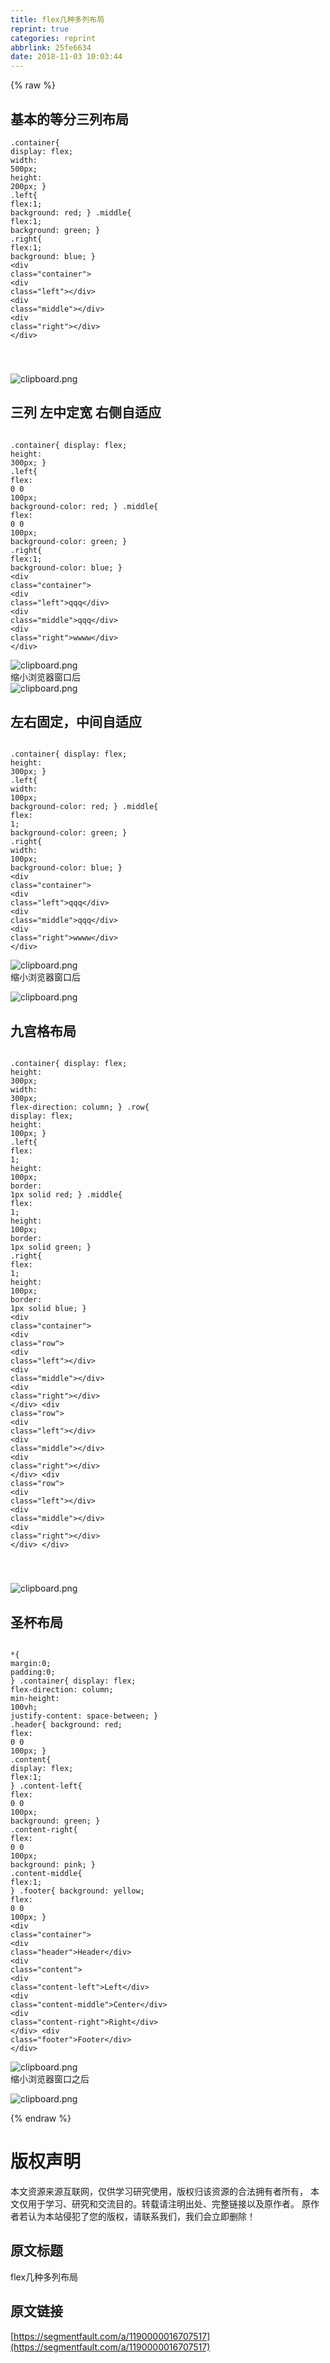 ```yaml
---
title: flex几种多列布局
reprint: true
categories: reprint
abbrlink: 25fe6634
date: 2018-11-03 10:03:44
---
```


{% raw %}
<h2 id="articleHeader0">&#x57FA;&#x672C;&#x7684;&#x7B49;&#x5206;&#x4E09;&#x5217;&#x5E03;&#x5C40;</h2><div class="widget-codetool" style="display:none"><div class="widget-codetool--inner"><span class="selectCode code-tool" data-toggle="tooltip" data-placement="top" title="" data-original-title="&#x5168;&#x9009;"></span> <span type="button" class="copyCode code-tool" data-toggle="tooltip" data-placement="top" data-clipboard-text=".container{
        display: flex;
        width: 500px;
        height: 200px;
    }
    .left{
        flex:1;
        background: red;
    }
    .middle{
        flex:1;
        background: green;
    }
    .right{
        flex:1;
        background: blue;
    }
&lt;div class=&quot;container&quot;&gt;
    &lt;div class=&quot;left&quot;&gt;&lt;/div&gt;
    &lt;div class=&quot;middle&quot;&gt;&lt;/div&gt;
    &lt;div class=&quot;right&quot;&gt;&lt;/div&gt;
&lt;/div&gt;

" title="" data-original-title="&#x590D;&#x5236;"></span> <span type="button" class="saveToNote code-tool" data-toggle="tooltip" data-placement="top" title="" data-original-title="&#x653E;&#x8FDB;&#x7B14;&#x8BB0;"></span></div></div><pre class="hljs stylus"><code>.container{
        <span class="hljs-attribute">display</span>: flex;
        <span class="hljs-attribute">width</span>: <span class="hljs-number">500px</span>;
        <span class="hljs-attribute">height</span>: <span class="hljs-number">200px</span>;
    }
    .<span class="hljs-attribute">left</span>{
        <span class="hljs-attribute">flex</span>:<span class="hljs-number">1</span>;
        <span class="hljs-attribute">background</span>: red;
    }
    .middle{
        <span class="hljs-attribute">flex</span>:<span class="hljs-number">1</span>;
        <span class="hljs-attribute">background</span>: green;
    }
    .<span class="hljs-attribute">right</span>{
        <span class="hljs-attribute">flex</span>:<span class="hljs-number">1</span>;
        <span class="hljs-attribute">background</span>: blue;
    }
&lt;<span class="hljs-selector-tag">div</span> class=<span class="hljs-string">&quot;container&quot;</span>&gt;
    &lt;<span class="hljs-selector-tag">div</span> class=<span class="hljs-string">&quot;left&quot;</span>&gt;&lt;/div&gt;
    &lt;<span class="hljs-selector-tag">div</span> class=<span class="hljs-string">&quot;middle&quot;</span>&gt;&lt;/div&gt;
    &lt;<span class="hljs-selector-tag">div</span> class=<span class="hljs-string">&quot;right&quot;</span>&gt;&lt;/div&gt;
&lt;/div&gt;

</code></pre><p><span class="img-wrap"><img data-src="/img/bVbigxd?w=502&amp;h=199" src="https://static.alili.tech/img/bVbigxd?w=502&amp;h=199" alt="clipboard.png" title="clipboard.png" style="cursor:pointer;display:inline"></span></p><h2 id="articleHeader1">&#x4E09;&#x5217; &#x5DE6;&#x4E2D;&#x5B9A;&#x5BBD; &#x53F3;&#x4FA7;&#x81EA;&#x9002;&#x5E94;</h2><div class="widget-codetool" style="display:none"><div class="widget-codetool--inner"><span class="selectCode code-tool" data-toggle="tooltip" data-placement="top" title="" data-original-title="&#x5168;&#x9009;"></span> <span type="button" class="copyCode code-tool" data-toggle="tooltip" data-placement="top" data-clipboard-text="    .container{
        display: flex;
        height: 300px;
    }
    .left{
        flex: 0 0 100px;
        background-color: red;
    }
    .middle{
        flex: 0 0 100px;
        background-color: green;
    }
    .right{
        flex:1;
        background-color: blue;
    }
  &lt;div class=&quot;container&quot;&gt;
    &lt;div class=&quot;left&quot;&gt;qqq&lt;/div&gt;
    &lt;div class=&quot;middle&quot;&gt;qqq&lt;/div&gt;
    &lt;div class=&quot;right&quot;&gt;wwww&lt;/div&gt;
&lt;/div&gt;
" title="" data-original-title="&#x590D;&#x5236;"></span> <span type="button" class="saveToNote code-tool" data-toggle="tooltip" data-placement="top" title="" data-original-title="&#x653E;&#x8FDB;&#x7B14;&#x8BB0;"></span></div></div><pre class="hljs stylus"><code>    .container{
        <span class="hljs-attribute">display</span>: flex;
        <span class="hljs-attribute">height</span>: <span class="hljs-number">300px</span>;
    }
    .<span class="hljs-attribute">left</span>{
        <span class="hljs-attribute">flex</span>: <span class="hljs-number">0</span> <span class="hljs-number">0</span> <span class="hljs-number">100px</span>;
        <span class="hljs-attribute">background-color</span>: red;
    }
    .middle{
        <span class="hljs-attribute">flex</span>: <span class="hljs-number">0</span> <span class="hljs-number">0</span> <span class="hljs-number">100px</span>;
        <span class="hljs-attribute">background-color</span>: green;
    }
    .<span class="hljs-attribute">right</span>{
        <span class="hljs-attribute">flex</span>:<span class="hljs-number">1</span>;
        <span class="hljs-attribute">background-color</span>: blue;
    }
  &lt;<span class="hljs-selector-tag">div</span> class=<span class="hljs-string">&quot;container&quot;</span>&gt;
    &lt;<span class="hljs-selector-tag">div</span> class=<span class="hljs-string">&quot;left&quot;</span>&gt;qqq&lt;/div&gt;
    &lt;<span class="hljs-selector-tag">div</span> class=<span class="hljs-string">&quot;middle&quot;</span>&gt;qqq&lt;/div&gt;
    &lt;<span class="hljs-selector-tag">div</span> class=<span class="hljs-string">&quot;right&quot;</span>&gt;wwww&lt;/div&gt;
&lt;/div&gt;
</code></pre><p><span class="img-wrap"><img data-src="/img/bVbigxH?w=1353&amp;h=296" src="https://static.alili.tech/img/bVbigxH?w=1353&amp;h=296" alt="clipboard.png" title="clipboard.png" style="cursor:pointer;display:inline"></span><br>&#x7F29;&#x5C0F;&#x6D4F;&#x89C8;&#x5668;&#x7A97;&#x53E3;&#x540E;<br><span class="img-wrap"><img data-src="/img/bVbigxL?w=443&amp;h=300" src="https://static.alili.tech/img/bVbigxL?w=443&amp;h=300" alt="clipboard.png" title="clipboard.png" style="cursor:pointer;display:inline"></span></p><h2 id="articleHeader2">&#x5DE6;&#x53F3;&#x56FA;&#x5B9A;&#xFF0C;&#x4E2D;&#x95F4;&#x81EA;&#x9002;&#x5E94;</h2><div class="widget-codetool" style="display:none"><div class="widget-codetool--inner"><span class="selectCode code-tool" data-toggle="tooltip" data-placement="top" title="" data-original-title="&#x5168;&#x9009;"></span> <span type="button" class="copyCode code-tool" data-toggle="tooltip" data-placement="top" data-clipboard-text="    .container{
        display: flex;
        height: 300px;
    }
    .left{
        width: 100px;
        background-color: red;
    }
    .middle{
        flex: 1;
        background-color: green;
    }
    .right{
       width: 100px;
        background-color: blue;
    }
   &lt;div class=&quot;container&quot;&gt;
    &lt;div class=&quot;left&quot;&gt;qqq&lt;/div&gt;
    &lt;div class=&quot;middle&quot;&gt;qqq&lt;/div&gt;
    &lt;div class=&quot;right&quot;&gt;wwww&lt;/div&gt;
&lt;/div&gt;
" title="" data-original-title="&#x590D;&#x5236;"></span> <span type="button" class="saveToNote code-tool" data-toggle="tooltip" data-placement="top" title="" data-original-title="&#x653E;&#x8FDB;&#x7B14;&#x8BB0;"></span></div></div><pre class="hljs stylus"><code>    .container{
        <span class="hljs-attribute">display</span>: flex;
        <span class="hljs-attribute">height</span>: <span class="hljs-number">300px</span>;
    }
    .<span class="hljs-attribute">left</span>{
        <span class="hljs-attribute">width</span>: <span class="hljs-number">100px</span>;
        <span class="hljs-attribute">background-color</span>: red;
    }
    .middle{
        <span class="hljs-attribute">flex</span>: <span class="hljs-number">1</span>;
        <span class="hljs-attribute">background-color</span>: green;
    }
    .<span class="hljs-attribute">right</span>{
       <span class="hljs-attribute">width</span>: <span class="hljs-number">100px</span>;
        <span class="hljs-attribute">background-color</span>: blue;
    }
   &lt;<span class="hljs-selector-tag">div</span> class=<span class="hljs-string">&quot;container&quot;</span>&gt;
    &lt;<span class="hljs-selector-tag">div</span> class=<span class="hljs-string">&quot;left&quot;</span>&gt;qqq&lt;/div&gt;
    &lt;<span class="hljs-selector-tag">div</span> class=<span class="hljs-string">&quot;middle&quot;</span>&gt;qqq&lt;/div&gt;
    &lt;<span class="hljs-selector-tag">div</span> class=<span class="hljs-string">&quot;right&quot;</span>&gt;wwww&lt;/div&gt;
&lt;/div&gt;
</code></pre><p><span class="img-wrap"><img data-src="/img/bVbigxM?w=1351&amp;h=301" src="https://static.alili.tech/img/bVbigxM?w=1351&amp;h=301" alt="clipboard.png" title="clipboard.png" style="cursor:pointer;display:inline"></span><br>&#x7F29;&#x5C0F;&#x6D4F;&#x89C8;&#x5668;&#x7A97;&#x53E3;&#x540E;</p><p><span class="img-wrap"><img data-src="/img/bVbigxN?w=443&amp;h=301" src="https://static.alili.tech/img/bVbigxN?w=443&amp;h=301" alt="clipboard.png" title="clipboard.png" style="cursor:pointer;display:inline"></span></p><h2 id="articleHeader3">&#x4E5D;&#x5BAB;&#x683C;&#x5E03;&#x5C40;</h2><div class="widget-codetool" style="display:none"><div class="widget-codetool--inner"><span class="selectCode code-tool" data-toggle="tooltip" data-placement="top" title="" data-original-title="&#x5168;&#x9009;"></span> <span type="button" class="copyCode code-tool" data-toggle="tooltip" data-placement="top" data-clipboard-text="    .container{
        display: flex;
        height: 300px;
        width: 300px;
        flex-direction: column;
    }
    .row{
        display: flex;
        height: 100px;
    }
    .left{
        flex: 1;
        height: 100px;
        border: 1px solid red;
    }
    .middle{
        flex: 1;
        height: 100px;
        border: 1px solid green;
    }
    .right{
        flex: 1;
        height: 100px;
        border: 1px solid blue;
    }
    &lt;div class=&quot;container&quot;&gt;
    &lt;div class=&quot;row&quot;&gt;
        &lt;div class=&quot;left&quot;&gt;&lt;/div&gt;
        &lt;div class=&quot;middle&quot;&gt;&lt;/div&gt;
        &lt;div class=&quot;right&quot;&gt;&lt;/div&gt;
    &lt;/div&gt;
    &lt;div class=&quot;row&quot;&gt;
        &lt;div class=&quot;left&quot;&gt;&lt;/div&gt;
        &lt;div class=&quot;middle&quot;&gt;&lt;/div&gt;
        &lt;div class=&quot;right&quot;&gt;&lt;/div&gt;
    &lt;/div&gt;
    &lt;div class=&quot;row&quot;&gt;
        &lt;div class=&quot;left&quot;&gt;&lt;/div&gt;
        &lt;div class=&quot;middle&quot;&gt;&lt;/div&gt;
        &lt;div class=&quot;right&quot;&gt;&lt;/div&gt;
    &lt;/div&gt;
&lt;/div&gt;

" title="" data-original-title="&#x590D;&#x5236;"></span> <span type="button" class="saveToNote code-tool" data-toggle="tooltip" data-placement="top" title="" data-original-title="&#x653E;&#x8FDB;&#x7B14;&#x8BB0;"></span></div></div><pre class="hljs stylus"><code>    .container{
        <span class="hljs-attribute">display</span>: flex;
        <span class="hljs-attribute">height</span>: <span class="hljs-number">300px</span>;
        <span class="hljs-attribute">width</span>: <span class="hljs-number">300px</span>;
        <span class="hljs-attribute">flex-direction</span>: column;
    }
    .row{
        <span class="hljs-attribute">display</span>: flex;
        <span class="hljs-attribute">height</span>: <span class="hljs-number">100px</span>;
    }
    .<span class="hljs-attribute">left</span>{
        <span class="hljs-attribute">flex</span>: <span class="hljs-number">1</span>;
        <span class="hljs-attribute">height</span>: <span class="hljs-number">100px</span>;
        <span class="hljs-attribute">border</span>: <span class="hljs-number">1px</span> solid red;
    }
    .middle{
        <span class="hljs-attribute">flex</span>: <span class="hljs-number">1</span>;
        <span class="hljs-attribute">height</span>: <span class="hljs-number">100px</span>;
        <span class="hljs-attribute">border</span>: <span class="hljs-number">1px</span> solid green;
    }
    .<span class="hljs-attribute">right</span>{
        <span class="hljs-attribute">flex</span>: <span class="hljs-number">1</span>;
        <span class="hljs-attribute">height</span>: <span class="hljs-number">100px</span>;
        <span class="hljs-attribute">border</span>: <span class="hljs-number">1px</span> solid blue;
    }
    &lt;<span class="hljs-selector-tag">div</span> class=<span class="hljs-string">&quot;container&quot;</span>&gt;
    &lt;<span class="hljs-selector-tag">div</span> class=<span class="hljs-string">&quot;row&quot;</span>&gt;
        &lt;<span class="hljs-selector-tag">div</span> class=<span class="hljs-string">&quot;left&quot;</span>&gt;&lt;/div&gt;
        &lt;<span class="hljs-selector-tag">div</span> class=<span class="hljs-string">&quot;middle&quot;</span>&gt;&lt;/div&gt;
        &lt;<span class="hljs-selector-tag">div</span> class=<span class="hljs-string">&quot;right&quot;</span>&gt;&lt;/div&gt;
    &lt;/div&gt;
    &lt;<span class="hljs-selector-tag">div</span> class=<span class="hljs-string">&quot;row&quot;</span>&gt;
        &lt;<span class="hljs-selector-tag">div</span> class=<span class="hljs-string">&quot;left&quot;</span>&gt;&lt;/div&gt;
        &lt;<span class="hljs-selector-tag">div</span> class=<span class="hljs-string">&quot;middle&quot;</span>&gt;&lt;/div&gt;
        &lt;<span class="hljs-selector-tag">div</span> class=<span class="hljs-string">&quot;right&quot;</span>&gt;&lt;/div&gt;
    &lt;/div&gt;
    &lt;<span class="hljs-selector-tag">div</span> class=<span class="hljs-string">&quot;row&quot;</span>&gt;
        &lt;<span class="hljs-selector-tag">div</span> class=<span class="hljs-string">&quot;left&quot;</span>&gt;&lt;/div&gt;
        &lt;<span class="hljs-selector-tag">div</span> class=<span class="hljs-string">&quot;middle&quot;</span>&gt;&lt;/div&gt;
        &lt;<span class="hljs-selector-tag">div</span> class=<span class="hljs-string">&quot;right&quot;</span>&gt;&lt;/div&gt;
    &lt;/div&gt;
&lt;/div&gt;

</code></pre><p><span class="img-wrap"><img data-src="/img/bVbigyi?w=317&amp;h=316" src="https://static.alili.tech/img/bVbigyi?w=317&amp;h=316" alt="clipboard.png" title="clipboard.png" style="cursor:pointer;display:inline"></span></p><h2 id="articleHeader4">&#x5723;&#x676F;&#x5E03;&#x5C40;</h2><div class="widget-codetool" style="display:none"><div class="widget-codetool--inner"><span class="selectCode code-tool" data-toggle="tooltip" data-placement="top" title="" data-original-title="&#x5168;&#x9009;"></span> <span type="button" class="copyCode code-tool" data-toggle="tooltip" data-placement="top" data-clipboard-text="    *{
        margin:0;
        padding:0;
    }
    .container{
        display: flex;
        flex-direction: column;
        min-height: 100vh;
        justify-content: space-between;
    }
    .header{
        background: red;
        flex: 0 0 100px;
    }
    .content{
        display: flex;
        flex:1;
    }
    .content-left{
        flex: 0 0 100px;
        background: green;
    }
    .content-right{
        flex: 0 0 100px;
        background: pink;
    }
    .content-middle{
        flex:1;
    }
    .footer{
        background: yellow;
        flex: 0 0 100px;
    }
    &lt;div class=&quot;container&quot;&gt;
    &lt;div class=&quot;header&quot;&gt;Header&lt;/div&gt;
    &lt;div class=&quot;content&quot;&gt;
        &lt;div class=&quot;content-left&quot;&gt;Left&lt;/div&gt;
        &lt;div class=&quot;content-middle&quot;&gt;Center&lt;/div&gt;
        &lt;div class=&quot;content-right&quot;&gt;Right&lt;/div&gt;
    &lt;/div&gt;
    &lt;div class=&quot;footer&quot;&gt;Footer&lt;/div&gt;
&lt;/div&gt;
" title="" data-original-title="&#x590D;&#x5236;"></span> <span type="button" class="saveToNote code-tool" data-toggle="tooltip" data-placement="top" title="" data-original-title="&#x653E;&#x8FDB;&#x7B14;&#x8BB0;"></span></div></div><pre class="hljs stylus"><code>    *{
        <span class="hljs-attribute">margin</span>:<span class="hljs-number">0</span>;
        <span class="hljs-attribute">padding</span>:<span class="hljs-number">0</span>;
    }
    .container{
        <span class="hljs-attribute">display</span>: flex;
        <span class="hljs-attribute">flex-direction</span>: column;
        <span class="hljs-attribute">min-height</span>: <span class="hljs-number">100vh</span>;
        <span class="hljs-attribute">justify-content</span>: space-between;
    }
    .header{
        <span class="hljs-attribute">background</span>: red;
        <span class="hljs-attribute">flex</span>: <span class="hljs-number">0</span> <span class="hljs-number">0</span> <span class="hljs-number">100px</span>;
    }
    .<span class="hljs-attribute">content</span>{
        <span class="hljs-attribute">display</span>: flex;
        <span class="hljs-attribute">flex</span>:<span class="hljs-number">1</span>;
    }
    .<span class="hljs-attribute">content</span>-left{
        <span class="hljs-attribute">flex</span>: <span class="hljs-number">0</span> <span class="hljs-number">0</span> <span class="hljs-number">100px</span>;
        <span class="hljs-attribute">background</span>: green;
    }
    .<span class="hljs-attribute">content</span>-right{
        <span class="hljs-attribute">flex</span>: <span class="hljs-number">0</span> <span class="hljs-number">0</span> <span class="hljs-number">100px</span>;
        <span class="hljs-attribute">background</span>: pink;
    }
    .<span class="hljs-attribute">content</span>-middle{
        <span class="hljs-attribute">flex</span>:<span class="hljs-number">1</span>;
    }
    .footer{
        <span class="hljs-attribute">background</span>: yellow;
        <span class="hljs-attribute">flex</span>: <span class="hljs-number">0</span> <span class="hljs-number">0</span> <span class="hljs-number">100px</span>;
    }
    &lt;<span class="hljs-selector-tag">div</span> class=<span class="hljs-string">&quot;container&quot;</span>&gt;
    &lt;<span class="hljs-selector-tag">div</span> class=<span class="hljs-string">&quot;header&quot;</span>&gt;Header&lt;/div&gt;
    &lt;<span class="hljs-selector-tag">div</span> class=<span class="hljs-string">&quot;content&quot;</span>&gt;
        &lt;<span class="hljs-selector-tag">div</span> class=<span class="hljs-string">&quot;content-left&quot;</span>&gt;Left&lt;/div&gt;
        &lt;<span class="hljs-selector-tag">div</span> class=<span class="hljs-string">&quot;content-middle&quot;</span>&gt;Center&lt;/div&gt;
        &lt;<span class="hljs-selector-tag">div</span> class=<span class="hljs-string">&quot;content-right&quot;</span>&gt;Right&lt;/div&gt;
    &lt;/div&gt;
    &lt;<span class="hljs-selector-tag">div</span> class=<span class="hljs-string">&quot;footer&quot;</span>&gt;Footer&lt;/div&gt;
&lt;/div&gt;
</code></pre><p><span class="img-wrap"><img data-src="/img/bVbigyd?w=1366&amp;h=662" src="https://static.alili.tech/img/bVbigyd?w=1366&amp;h=662" alt="clipboard.png" title="clipboard.png" style="cursor:pointer;display:inline"></span><br>&#x7F29;&#x5C0F;&#x6D4F;&#x89C8;&#x5668;&#x7A97;&#x53E3;&#x4E4B;&#x540E;</p><p><span class="img-wrap"><img data-src="/img/bVbigye?w=681&amp;h=499" src="https://static.alili.tech/img/bVbigye?w=681&amp;h=499" alt="clipboard.png" title="clipboard.png" style="cursor:pointer;display:inline"></span></p>
{% endraw %}

# 版权声明
本文资源来源互联网，仅供学习研究使用，版权归该资源的合法拥有者所有，
本文仅用于学习、研究和交流目的。转载请注明出处、完整链接以及原作者。
原作者若认为本站侵犯了您的版权，请联系我们，我们会立即删除！

## 原文标题
flex几种多列布局

## 原文链接
[https://segmentfault.com/a/1190000016707517](https://segmentfault.com/a/1190000016707517)

